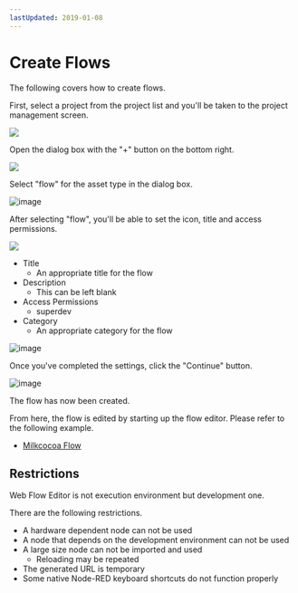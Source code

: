 ```yaml
---
lastUpdated: 2019-01-08
---
```


# Create Flows

The following covers how to create flows.

First, select a project from the project list and you'll be taken to the project management screen.

![](https://i.gyazo.com/69a5b817e8681349f45373eb7aead486.png)

Open the dialog box with the "+" button on the bottom right.

![](https://i.gyazo.com/e521afd4d489291aa774fe9429cf3321.png)

Select "flow" for the asset type in the dialog box.

![image](../_asset/images/Flow/CreateFlow/flow-create-flow_07.png)

After selecting "flow", you'll be able to set the icon, title and access permissions.

![](https://i.gyazo.com/046b8c6b177e0edaf9cc3f56af67e9ac.png)

* Title
    * An appropriate title for the flow
* Description
    * This can be left blank
* Access Permissions
    * superdev
* Category
    * An appropriate category for the flow

![image](../_asset/images/Flow/CreateFlow/flow-create-flow_10.png)

Once you've completed the settings, click the "Continue" button.

![image](../_asset/images/Flow/CreateFlow/flow-create-flow_11.png)

The flow has now been created.

From here, the flow is edited by starting up the flow editor. Please refer to the following example.

- [Milkcocoa Flow](./FlowExampleMilkcocoa.md)


## Restrictions

Web Flow Editor is not execution environment but development one.

There are the following restrictions.

* A hardware dependent node can not be used
* A node that depends on the development environment can not be used
* A large size node can not be imported and used
    *  Reloading may be repeated
* The generated URL is temporary
* Some native Node-RED keyboard shortcuts do not function properly

